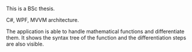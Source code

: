 This is a BSc thesis.

C#, WPF, MVVM architecture.

The application is able to handle mathematical functions and differentiate them. It shows the syntax tree of the function and the differentiation steps are also visible.
